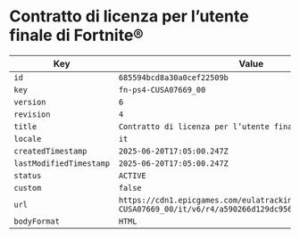 # Contratto di licenza per l’utente finale di Fortnite®

| Key | Value |
| --- | ----- |
| `id` | `685594bcd8a30a0cef22509b` |
| `key` | `fn-ps4-CUSA07669_00` |
| `version` | `6` |
| `revision` | `4` |
| `title` | `Contratto di licenza per l’utente finale di Fortnite®` |
| `locale` | `it` |
| `createdTimestamp` | `2025-06-20T17:05:00.247Z` |
| `lastModifiedTimestamp` | `2025-06-20T17:05:00.247Z` |
| `status` | `ACTIVE` |
| `custom` | `false` |
| `url` | `https://cdn1.epicgames.com/eulatracking-download/fn-ps4-CUSA07669_00/it/v6/r4/a590266d129dc9567c99355a935e0152.pdf` |
| `bodyFormat` | `HTML` |
